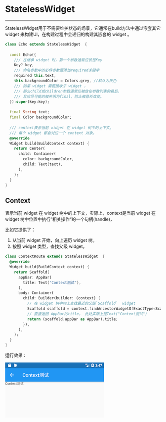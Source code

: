 # StatelessWidget
***
StatelessWidget用于不需要维护状态的场景，它通常在build方法中通过嵌套其它 widget 来构建UI，在构建过程中会递归的构建其嵌套的 widget 。

``` dart
class Echo extends StatelessWidget  {
  
  const Echo({
    /// 在继承 widget 时，第一个参数通常应该是Key
    Key? key,  
    /// 命名参数中的必传参数要添加required关键字
    required this.text,
    this.backgroundColor = Colors.grey, //默认为灰色
    /// 如果 widget 需要接收子 widget ，
    /// 那么child或children参数通常应被放在参数列表的最后，
    /// 且应尽可能的被声明为final，防止被意外改变。
  }):super(key:key);
    
  final String text;
  final Color backgroundColor;
  
  /// context表示当前 widget 在 widget 树中的上下文，
  /// 每个 widget 都会对应一个 context 对象。
  @override
  Widget build(BuildContext context) {
    return Center(
      child: Container(
        color: backgroundColor,
        child: Text(text),
      ),
    );
  }
}
```

## Context
表示当前 widget 在 widget 树中的上下文，实际上，context是当前 widget 在 widget 树中位置中执行”相关操作“的一个句柄(handle)，

比如它提供了：
1. 从当前 widget 开始，向上遍历 widget 树。
2. 按照 widget 类型，查找父级 widget。

``` dart
class ContextRoute extends StatelessWidget  {
  @override
  Widget build(BuildContext context) {
    return Scaffold(
      appBar: AppBar(
        title: Text("Context测试"),
      ),
      body: Container(
        child: Builder(builder: (context) {
          // 在 widget 树中向上查找最近的父级`Scaffold`  widget 
          Scaffold scaffold = context.findAncestorWidgetOfExactType<Scaffold>();
          // 直接返回 AppBar的title， 此处实际上是Text("Context测试")
          return (scaffold.appBar as AppBar).title;
        }),
      ),
    );
  }
}
```
运行效果：

![](../img/31aa4a1f.png)